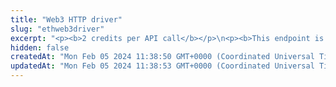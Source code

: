 ```yaml
---
title: "Web3 HTTP driver"
slug: "ethweb3driver"
excerpt: "<p><b>2 credits per API call</b></p>\n<p><b>This endpoint is deprecated. Use the <a href=\"https://apidoc.tatum.io/tag/Node-RPC\" target=\"_blank\">HTTP-based JSON RPC driver</a> instead.</b></p><br/>\n<p>Use this endpoint URL as an http-based web3 driver to connect directly to the Ethereum node provided by Tatum.\nTo learn more about Ethereum Web3, visit the <a href=\"https://ethereum.org/en/developers/\" target=\"_blank\">Ethereum developers' guide</a>.</p>"
hidden: false
createdAt: "Mon Feb 05 2024 11:38:50 GMT+0000 (Coordinated Universal Time)"
updatedAt: "Mon Feb 05 2024 11:38:53 GMT+0000 (Coordinated Universal Time)"
---
```

